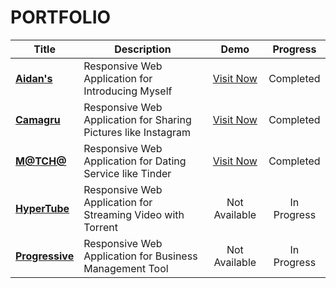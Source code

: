 # PORTFOLIO

|  <center>Title</center> |  <center>Description</center> |  <center>Demo</center> |  <center>Progress</center> |
|--------|--------|--------|--------|
|<a href="https://github.com/aidandlim/portfolio_aidan" title="sourcecode" alt="sourcecode">**Aidan's**</a> | Responsive Web Application for Introducing Myself | <center><a href="https://portal.aidandlim.com" title="demo" alt="demo">Visit Now</a></center> | <center>Completed</center> |
|<a href="https://github.com/aidandlim/portfolio_camagru" title="sourcecode" alt="sourcecode">**Camagru**</a> | Responsive Web Application for Sharing Pictures like Instagram | <center><a href="https://camagru.aidandlim.com" title="demo" alt="demo">Visit Now</a></center> | <center>Completed</center> |
|<a href="https://github.com/aidandlim/portfolio_matcha" title="sourcecode" alt="sourcecode">**M@TCH@**</a> | Responsive Web Application for Dating Service like Tinder | <center><a href="https://matcha.aidandlim.com" title="demo" alt="demo">Visit Now</center></a> | <center>Completed</center> |
|<a href="https://github.com/aidandlim/portfolio_hypertube" title="sourcecode" alt="sourcecode">**HyperTube**</a> | Responsive Web Application for Streaming Video with Torrent | <center>Not Available</center> | <center>In Progress</center> |
|<a href="https://github.com/aidandlim/portfolio_progressive" title="sourcecode" alt="sourcecode">**Progressive**</a> | Responsive Web Application for Business Management Tool | <center>Not Available</center> | <center>In Progress</center> |

